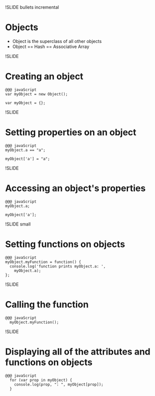 !SLIDE bullets incremental
# Objects #

* Object is the superclass of all other objects 
* Object == Hash == Associative Array 

!SLIDE 
# Creating an object #

    @@@ javaScript
    var myObject = new Object();
    
    var myObject = {};

!SLIDE 
# Setting properties on an object #

    @@@ javaScript
    myObject.a == "a";
    
    myObject['a'] = "a";

!SLIDE
# Accessing an object's properties #
    @@@ javaScript
    myObject.a;
    
    myObject['a'];
    
!SLIDE small
# Setting functions on objects #

    @@@ javaScript
    myObject.myFunction = function() {
      console.log('function prints myObject.a: ',
        myObject.a);
    };

!SLIDE
# Calling the function #

    @@@ javaScript
      myObject.myFunction();
      
!SLIDE
# Displaying all of the attributes and functions on objects #

    @@@ javaScript
      for (var prop in myObject) {
        console.log(prop, ": ", myObject[prop]);
      }